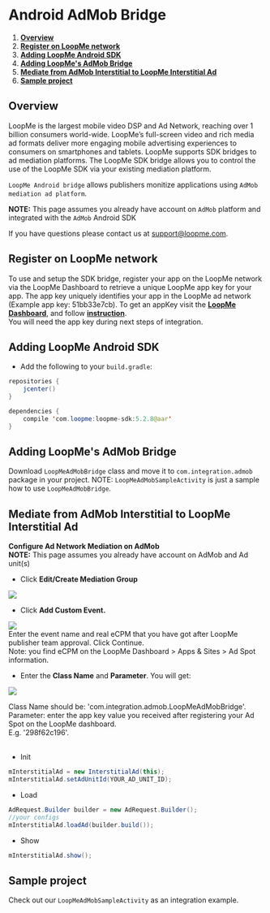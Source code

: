 # Android AdMob Bridge #

1. **[Overview](#overview)**
2. **[Register on LoopMe network](#register-on-loopme-network)**
3. **[Adding LoopMe Android SDK](#adding-loopme-android-sdk)**
4. **[Adding LoopMe's AdMob Bridge](#adding-loopmes-admob-bridge)**
5. **[Mediate from AdMob Interstitial to LoopMe Interstitial Ad](#mediate-from-admob-interstitial-to-loopme-interstitial-ad)**
8. **[Sample project](#sample-project)**

## Overview ##

LoopMe is the largest mobile video DSP and Ad Network, reaching over 1 billion consumers world-wide. LoopMe’s full-screen video and rich media ad formats deliver more engaging mobile advertising experiences to consumers on smartphones and tablets.
LoopMe supports SDK bridges to ad mediation platforms. The LoopMe SDK bridge allows you to control the use of the LoopMe SDK via your existing mediation platform.

`LoopMe Android bridge` allows publishers monitize applications using `AdMob mediation ad platform`.

<b>NOTE:</b> This page assumes you already have account on `AdMob` platform and integrated with the `AdMob` Android SDK

If you have questions please contact us at support@loopme.com.

## Register on LoopMe network ##

To use and setup the SDK bridge, register your app on the LoopMe network via the LoopMe Dashboard to retrieve a unique LoopMe app key for your app. The app key uniquely identifies your app in the LoopMe ad network (Example app key: 51bb33e7cb). To get an appKey visit the **[LoopMe Dashboard](https://app.loopme.com/login/)**, and follow **[instruction](https://docs.google.com/document/d/1No1rVSpD2XLvG6nniwGjRb48Q0kVmYIkSgnlbhRXx5M/edit#)**.<br>
You will need the app key during next steps of integration.

## Adding LoopMe Android SDK ##

* Add the following to your `build.gradle`:
```java
repositories {
    jcenter()
}

dependencies {
    compile 'com.loopme:loopme-sdk:5.2.8@aar'
}
```

## Adding LoopMe's AdMob Bridge ##

Download `LoopMeAdMobBridge` class and move it to `com.integration.admob` package in your project.
NOTE: `LoopMeAdMobSampleActivity` is just a sample how to use `LoopMeAdMobBridge`. 

## Mediate from AdMob Interstitial to LoopMe Interstitial Ad ##

<b>Configure Ad Network Mediation on AdMob</b>
<br><b>NOTE:</b> This page assumes you already have account on AdMob and Ad unit(s)
* Click <b>Edit/Create Mediation Group</b>
<p><img src="Images/EditOrCreateMediationGroup.png" /></a>

* Click <b>Add Custom Event.</b>
<p><img src="Images/AddCustomEvent.png" /></a><br>
Enter the event name and real eCPM that you have got after LoopMe publisher team approval. Click Continue.<br>
Note: you find eCPM on the LoopMe Dashboard > Apps & Sites > Ad Spot information.

* Enter the <b>Class Name</b> and <b>Parameter</b>. You will get:
<p><img src="Images/ConfigureAdUnits.png"  /></a>

Class Name should be: 'com.integration.admob.LoopMeAdMobBridge'. <br>
Parameter: enter the app key value you received after registering your Ad Spot on the LoopMe dashboard. <br>E.g. '298f62c196'.<br><br>

* Init
```java
mInterstitialAd = new InterstitialAd(this);
mInterstitialAd.setAdUnitId(YOUR_AD_UNIT_ID);
```

* Load 
```java
AdRequest.Builder builder = new AdRequest.Builder();
//your configs
mInterstitialAd.loadAd(builder.build());
```

* Show
```java
mInterstitialAd.show();
```

## Sample project ##

Check out our `LoopMeAdMobSampleActivity` as an integration example.

